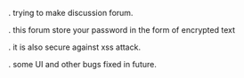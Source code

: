 . trying to make discussion forum.

. this forum store your password in the form of encrypted text

. it is also secure against xss attack.

. some UI and other bugs fixed in future.